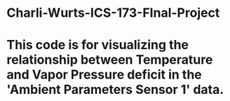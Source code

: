 # Charli-Wurts-ICS-173-FInal-Project
# This code is for visualizing the relationship between Temperature and Vapor Pressure deficit in the 'Ambient Parameters Sensor 1' data.
